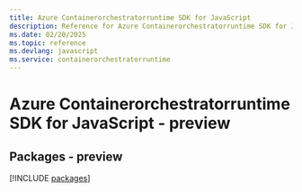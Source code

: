 ```yaml
---
title: Azure Containerorchestratorruntime SDK for JavaScript
description: Reference for Azure Containerorchestratorruntime SDK for JavaScript
ms.date: 02/20/2025
ms.topic: reference
ms.devlang: javascript
ms.service: containerorchestratorruntime
---
```

# Azure Containerorchestratorruntime SDK for JavaScript - preview
## Packages - preview
[!INCLUDE [packages](containerorchestratorruntime-index.md)]